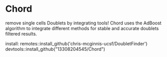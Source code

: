 # Chord
remove single cells Doublets by integrating tools!
Chord uses the AdBoost algorithm to integrate different methods for stable and accurate doublets filtered results.

install:
remotes::install_github('chris-mcginnis-ucsf/DoubletFinder') 
devtools::install_github("13308204545/Chord") 
   
